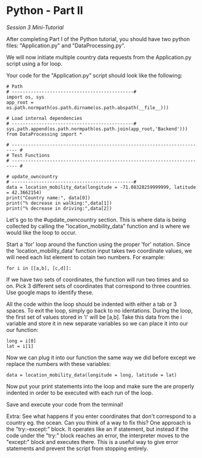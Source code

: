 # Python - Part II 

*Session 3 Mini-Tutorial*

After completing Part I of the Python tutorial, you should have two python files: "Application.py" and "DataProcessing.py". 

We will now initiate multiple country data requests from the Application.py script using a for loop.

Your code for the "Application.py" script should look like the following:
```
# Path
# ---------------------------------------------#
import os, sys
app_root = os.path.normpath(os.path.dirname(os.path.abspath(__file__)))   

# Load internal dependencies
# ---------------------------------------------#
sys.path.append(os.path.normpath(os.path.join(app_root,'Backend')))
from DataProcessing import *

# ------------------------------------------------------------------------ #
# Test Functions
# ------------------------------------------------------------------------ #

# update_owncountry
# ---------------------------------------------#
data = location_mobility_data(longitude = -71.08328259999999, latitude = 42.3662154)
print("Country name:", data[0])
print("% decrease in walking:",data[1])
print("% decrease in driving:",data[2])
```

Let's go to the #update_owncountry section. This is where data is being collected by calling the "location_mobility_data" function and is where we would like the loop to occur. 

Start a 'for' loop around the function using the proper 'for' notation. Since the 'location_mobility_data' function input takes two coordinate values, we will need each list element to cotain two numbers. For example:

```for i in [[a,b], [c,d]]:```

If we have two sets of coordinates, the function will run two times and so on. Pick 3 different sets of coordinates that correspond to three countries. Use google maps to identify these.

All the code within the loop should be indented with either a tab or 3 spaces. To exit the loop, simply go back to no identations. During the loop, the first set of values stored in 'i' will be [a,b]. Take this data from the i variable and store it in new separate variables so we can place it into our our function:
```
long = i[0]
lat = i[1]
```
Now we can plug it into our function the same way we did before except we replace the numbers with these variables:

```data = location_mobility_data(longitude = long, latitude = lat)```

Now put your print statements into the loop and make sure the are properly indented in order to be executed with each run of the loop.

Save and execute your code from the terminal!

Extra:
See what happens if you enter coordinates that don't correspond to a country eg. the ocean. Can you think of a way to fix this? One approach is the "try:-except:" block. It operates like an if statement, but instead if the code under the "try:" block reaches an error, the interpreter moves to the "except:" block and executes there. This is a useful way to give error statements and prevent the script from stopping entirely.
